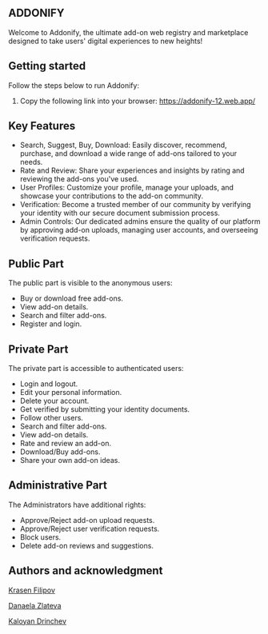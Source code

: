 ## ADDONIFY

Welcome to Addonify, the ultimate add-on web registry and marketplace designed to take users' digital experiences to new heights!

## Getting started

Follow the steps below to run Addonify:

<!-- 1. Clone this repository: `git clone https://gitlab.com/Krasen_Filipov_Telerik/team-12-final-project-addonis.git`
2. Navigate to the project directory: `cd Addons`
3. Install dependencies: `npm install`
4. Start the development server: `npm run dev` -->

1. Copy the following link into your browser: https://addonify-12.web.app/

## Key Features

- Search, Suggest, Buy, Download: Easily discover, recommend, purchase, and download a wide range of add-ons tailored to your needs.
- Rate and Review: Share your experiences and insights by rating and reviewing the add-ons you've used.
- User Profiles: Customize your profile, manage your uploads, and showcase your contributions to the add-on community.
- Verification: Become a trusted member of our community by verifying your identity with our secure document submission process.
- Admin Controls: Our dedicated admins ensure the quality of our platform by approving add-on uploads, managing user accounts, and overseeing verification requests.

## Public Part

The public part is visible to the anonymous users:

- Buy or download free add-ons.
- View add-on details.
- Search and filter add-ons.
- Register and login.

## Private Part

The private part is accessible to authenticated users:

- Login and logout.
- Edit your personal information.
- Delete your account.
- Get verified by submitting your identity documents.
- Follow other users.
- Search and filter add-ons.
- View add-on details.
- Rate and review an add-on.
- Download/Buy add-ons.
- Share your own add-on ideas.

## Administrative Part

The Administrators have additional rights:

- Approve/Reject add-on upload requests.
- Approve/Reject user verification requests.
- Block users.
- Delete add-on reviews and suggestions.

## Authors and acknowledgment

[Krasen Filipov](https://gitlab.com/Krasen_Filipov_Telerik)

[Danaela Zlateva](https://gitlab.com/danaellaz)

[Kaloyan Drinchev](https://gitlab.com/kaloyan.drinchev)
